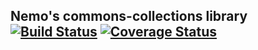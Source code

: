 ## Nemo's commons-collections library [![Build Status](https://travis-ci.org/nemosrc/commons-collections.svg?branch=master)](https://travis-ci.org/nemosrc/commons-collections) [![Coverage Status](https://coveralls.io/repos/github/nemosrc/commons-collections/badge.svg?branch=master)](https://coveralls.io/github/nemosrc/commons-collections?branch=master)
